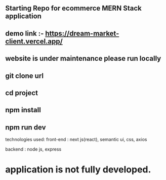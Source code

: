 ## Starting Repo for ecommerce MERN Stack application
## demo link :- https://dream-market-client.vercel.app/
## website is under maintenance please run locally
## git clone url
## cd project
## npm install
## npm run dev
technologies used:
front-end : next js(react), semantic ui, css, axios

backend : node js, express

# application is not fully developed.
